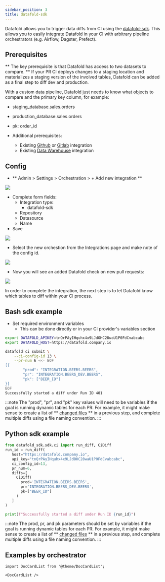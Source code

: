 ```yaml
---
sidebar_position: 3
title: datafold-sdk
---
```


Datafold allows you to trigger data diffs from CI using the [datafold-sdk](https://pypi.org/project/datafold-sdk/). This allows you to easily integrate Datafold in your CI with arbitrary pipeline orchestrators (e.g. Airflow, Dagster, Prefect).

## Prerequisites
** The key prerequisite is that Datafold has access to two datasets to compare. ** If your PR CI deploys changes to a staging location and materializes a staging version of the involved tables, Datafold can be added as a final step to diff dev and production.

With a custom data pipeline, Datafold just needs to know what objects to compare and the primary key column, for example:
- staging_database.sales.orders
- production_database.sales.orders
- pk: order_id

- Additional prerequisites:
    - Existing [Github](/docs/integrations/git/github.md) or [Gitlab](/docs/integrations/git/gitlab.md) integration
    - Existing [Data Warehouse](/docs/integrations/data_warehouses/dw_overview.md) integration

## Config

- ** Admin > Settings > Orchestration > + Add new integration **

![](/img/sdk_new_integration.png)

- Complete form fields:
    - Integration type:
        - datafold-sdk
    - Repository
    - Datasource
    - Name
- Save

![](/img/sdk_config.png)

- Select the new orchestion from the Integrations page and make note of the config id.

![](/img/sdk_config_id.png)

- Now you will see an added Datafold check on new pull requests:

![](/img/sdk_pr_example.png)

In order to complete the integration, the next step is to let Datafold know which tables to diff within your CI process.

## Bash sdk example

- Set required environment variables
    - This can be done directly or in your CI provider's variables section

```bash
export DATAFOLD_APIKEY=tnQrPAyIHquhx4x9LJdOHC28waU1P0FdCvabcabc
export DATAFOLD_HOST=https://datafold.company.io
```

```bash
datafold ci submit \
    --ci-config-id 13 \
    --pr-num 6 <<- EOF
[{
        "prod": "INTEGRATION.BEERS.BEERS",
        "pr": "INTEGRATION.BEERS_DEV.BEERS",
        "pk": ["BEER_ID"]
}]
EOF
Successfully started a diff under Run ID 401
```

:::note
The "prod", "pr", and "pk" key values will need to be variables if the goal is running dynamic tables for each PR. For example, it might make sense to create a list of ** [changed files](https://github.com/marketplace/actions/changed-files) ** in a previous step, and complete multiple diffs using a file naming convention.
:::


## Python sdk example

```python
from datafold_sdk.sdk.ci import run_diff, CiDiff
run_id = run_diff(
   host="https://datafold.company.io",
   api_key="tnQrPAyIHquhx4x9LJdOHC28waU1P0FdCvabcabc",
   ci_config_id=13,
   pr_num=6,
   diffs=[
     CiDiff(
       prod='INTEGRATION.BEERS.BEERS',
       pr='INTEGRATION.BEERS_DEV.BEERS',
       pk=["BEER_ID"]
     )
   ]
)

print(f"Successfully started a diff under Run ID {run_id}")
```

:::note
The prod, pr, and pk parameters should be set by variables if the goal is running dynamic tables for each PR. For example, it might make sense to create a list of ** [changed files](https://github.com/marketplace/actions/changed-files) ** in a previous step, and complete multiple diffs using a file naming convention.
:::

## Examples by orchestrator
```mdx-code-block
import DocCardList from '@theme/DocCardList';

<DocCardList />
```
